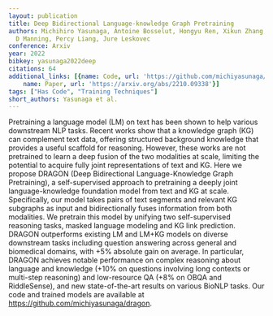 ```yaml
---
layout: publication
title: Deep Bidirectional Language-knowledge Graph Pretraining
authors: Michihiro Yasunaga, Antoine Bosselut, Hongyu Ren, Xikun Zhang, Christopher
  D Manning, Percy Liang, Jure Leskovec
conference: Arxiv
year: 2022
bibkey: yasunaga2022deep
citations: 64
additional_links: [{name: Code, url: 'https://github.com/michiyasunaga/dragon'}, {
    name: Paper, url: 'https://arxiv.org/abs/2210.09338'}]
tags: ["Has Code", "Training Techniques"]
short_authors: Yasunaga et al.
---
```

Pretraining a language model (LM) on text has been shown to help various
downstream NLP tasks. Recent works show that a knowledge graph (KG) can
complement text data, offering structured background knowledge that provides a
useful scaffold for reasoning. However, these works are not pretrained to learn
a deep fusion of the two modalities at scale, limiting the potential to acquire
fully joint representations of text and KG. Here we propose DRAGON (Deep
Bidirectional Language-Knowledge Graph Pretraining), a self-supervised approach
to pretraining a deeply joint language-knowledge foundation model from text and
KG at scale. Specifically, our model takes pairs of text segments and relevant
KG subgraphs as input and bidirectionally fuses information from both
modalities. We pretrain this model by unifying two self-supervised reasoning
tasks, masked language modeling and KG link prediction. DRAGON outperforms
existing LM and LM+KG models on diverse downstream tasks including question
answering across general and biomedical domains, with +5% absolute gain on
average. In particular, DRAGON achieves notable performance on complex
reasoning about language and knowledge (+10% on questions involving long
contexts or multi-step reasoning) and low-resource QA (+8% on OBQA and
RiddleSense), and new state-of-the-art results on various BioNLP tasks. Our
code and trained models are available at
https://github.com/michiyasunaga/dragon.